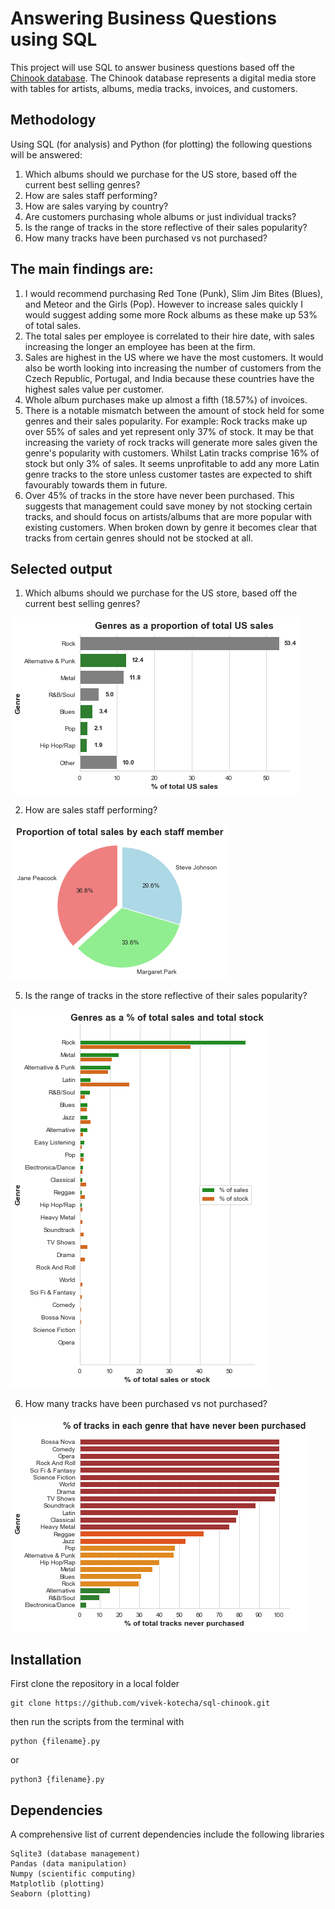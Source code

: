 # Answering Business Questions using SQL

This project will use SQL to answer business questions based off the [Chinook database](https://github.com/lerocha/chinook-database). The Chinook database represents a digital media store with tables for artists, albums, media tracks, invoices, and customers.

## Methodology
Using SQL (for analysis) and Python (for plotting) the following questions will be answered:

1. Which albums should we purchase for the US store, based off the current best selling genres?
2. How are sales staff performing?
3. How are sales varying by country?
4. Are customers purchasing whole albums or just individual tracks?
5. Is the range of tracks in the store reflective of their sales popularity?
6. How many tracks have been purchased vs not purchased?

## The main findings are:

1. I would recommend purchasing Red Tone (Punk), Slim Jim Bites (Blues), and Meteor and the Girls (Pop). However to increase sales quickly I would suggest adding some more Rock albums as these make up 53% of total sales.
2. The total sales per employee is correlated to their hire date, with sales increasing the longer an employee has been at the firm.
3. Sales are highest in the US where we have the most customers. It would also be worth looking into increasing the number of customers from the Czech Republic, Portugal, and India because these countries have the highest sales value per customer.
4. Whole album purchases make up almost a fifth (18.57%) of invoices.
5. There is a notable mismatch between the amount of stock held for some genres and their sales popularity. For example: Rock tracks make up over 55% of sales and yet represent only 37% of stock. It may be that increasing the variety of rock tracks will generate more sales given the genre's popularity with customers. Whilst Latin tracks comprise 16% of stock but only 3% of sales. It seems unprofitable to add any more Latin genre tracks to the store unless customer tastes are expected to shift favourably towards them in future.
6. Over 45% of tracks in the store have never been purchased. This suggests that management could save money by not stocking certain tracks, and should focus on artists/albums that are more popular with existing customers. When broken down by genre it becomes clear that tracks from certain genres should not be stocked at all.

## Selected output

1. Which albums should we purchase for the US store, based off the current best selling genres?

![us sales by genre](/output/us_sales_by_genre.png)

2. How are sales staff performing?

![sales by staff](/output/sales_by_staff.png)

5. Is the range of tracks in the store reflective of their sales popularity?

![genres popularity](/output/genres_popularity.png)

6. How many tracks have been purchased vs not purchased?

![tracks not purchased by genre](/output/tracks_not_purchased_by_genre.png)

## Installation

First clone the repository in a local folder
```
git clone https://github.com/vivek-kotecha/sql-chinook.git
```
then run the scripts from the terminal with

```
python {filename}.py
```
or
```
python3 {filename}.py
```

## Dependencies

A comprehensive list of current dependencies include the following libraries
```
Sqlite3 (database management)
Pandas (data manipulation)
Numpy (scientific computing)
Matplotlib (plotting)
Seaborn (plotting)
```
